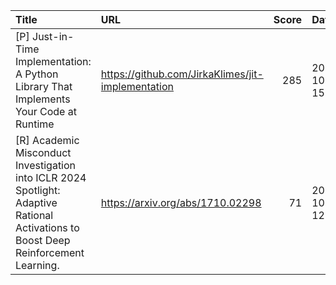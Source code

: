 | Title                                                                                                                               | URL                                               |   Score | Date                |
|:------------------------------------------------------------------------------------------------------------------------------------|:--------------------------------------------------|--------:|:--------------------|
| [P] Just-in-Time Implementation: A Python Library That Implements Your Code at Runtime                                              | https://github.com/JirkaKlimes/jit-implementation |     285 | 2024-10-02 15:44:38 |
| [R] Academic Misconduct Investigation into ICLR 2024 Spotlight: Adaptive Rational Activations to Boost Deep Reinforcement Learning. | https://arxiv.org/abs/1710.02298                  |      71 | 2024-10-02 12:37:17 |
